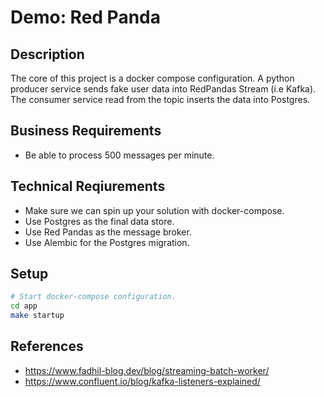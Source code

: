 # Demo: Red Panda

## Description

The core of this project is a docker compose configuration. A python producer service sends fake user data into RedPandas Stream (i.e Kafka). The consumer service read from the topic inserts the data into Postgres.


## Business Requirements

- Be able to process 500 messages per minute.
## Technical Reqiurements

- Make sure we can spin up your solution with docker-compose.
- Use Postgres as the final data store.
- Use Red Pandas as the message broker.
- Use Alembic for the Postgres migration.
## Setup

```bash
# Start docker-compose configuration.
cd app
make startup
```


## References

- https://www.fadhil-blog.dev/blog/streaming-batch-worker/
- https://www.confluent.io/blog/kafka-listeners-explained/